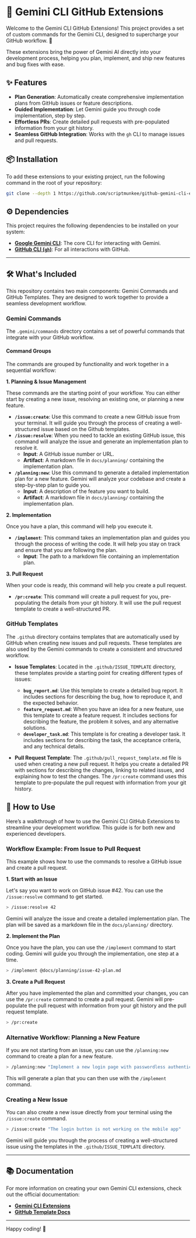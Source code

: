 # 🤖 Gemini CLI GitHub Extensions

Welcome to the Gemini CLI GitHub Extensions! This project provides a set of custom commands for the Gemini CLI, designed to supercharge your GitHub workflow. 🚀

These extensions bring the power of Gemini AI directly into your development process, helping you plan, implement, and ship new features and bug fixes with ease.

## ✨ Features

-   **Plan Generation**: Automatically create comprehensive implementation plans from GitHub issues or feature descriptions.
-   **Guided Implementation**: Let Gemini guide you through code implementation, step by step.
-   **Effortless PRs**: Create detailed pull requests with pre-populated information from your git history.
-   **Seamless GitHub Integration**: Works with the `gh` CLI to manage issues and pull requests.

## 📦 Installation

To add these extensions to your existing project, run the following command in the root of your repository:

```bash
git clone --depth 1 https://github.com/scriptmunkee/github-gemini-cli-extensions.git .github-gemini-tmp && rsync -av .github-gemini-tmp/.gemini/ ./.gemini/ && rsync -av .github-gemini-tmp/.github/ ./.github/ && rm -rf .github-gemini-tmp
```

## ⚙️ Dependencies

This project requires the following dependencies to be installed on your system:

-   [**Google Gemini CLI**](https://github.com/google-gemini/gemini-cli): The core CLI for interacting with Gemini.
-   [**GitHub CLI (`gh`)**](https://cli.github.com/): For all interactions with GitHub.

---

## 🛠️ What's Included

This repository contains two main components: Gemini Commands and GitHub Templates. They are designed to work together to provide a seamless development workflow.

### Gemini Commands

The `.gemini/commands` directory contains a set of powerful commands that integrate with your GitHub workflow. 

#### Command Groups

The commands are grouped by functionality and work together in a sequential workflow:

**1. Planning & Issue Management**

These commands are the starting point of your workflow. You can either start by creating a new issue, resolving an existing one, or planning a new feature.

-   **`/issue:create`**: Use this command to create a new GitHub issue from your terminal. It will guide you through the process of creating a well-structured issue based on the Github templates.
-   **`/issue:resolve`**: When you need to tackle an existing GitHub issue, this command will analyze the issue and generate an implementation plan to resolve it.
    -   **Input**: A GitHub issue number or URL.
    -   **Artifact**: A markdown file in `docs/planning/` containing the implementation plan.
-   **`/planning:new`**: Use this command to generate a detailed implementation plan for a new feature. Gemini will analyze your codebase and create a step-by-step plan to guide you.
    -   **Input**: A description of the feature you want to build.
    -   **Artifact**: A markdown file in `docs/planning/` containing the implementation plan.

**2. Implementation**

Once you have a plan, this command will help you execute it.

-   **`/implement`**: This command takes an implementation plan and guides you through the process of writing the code. It will help you stay on track and ensure that you are following the plan.
    -   **Input**: The path to a markdown file containing an implementation plan.

**3. Pull Request**

When your code is ready, this command will help you create a pull request.

-   **`/pr:create`**: This command will create a pull request for you, pre-populating the details from your git history. It will use the pull request template to create a well-structured PR.

### GitHub Templates

The `.github` directory contains templates that are automatically used by GitHub when creating new issues and pull requests. These templates are also used by the Gemini commands to create a consistent and structured workflow.

-   **Issue Templates**: Located in the `.github/ISSUE_TEMPLATE` directory, these templates provide a starting point for creating different types of issues:
    -   **`bug_report.md`**: Use this template to create a detailed bug report. It includes sections for describing the bug, how to reproduce it, and the expected behavior.
    -   **`feature_request.md`**: When you have an idea for a new feature, use this template to create a feature request. It includes sections for describing the feature, the problem it solves, and any alternative solutions.
    -   **`developer_task.md`**: This template is for creating a developer task. It includes sections for describing the task, the acceptance criteria, and any technical details.

-   **Pull Request Template**: The `.github/pull_request_template.md` file is used when creating a new pull request. It helps you create a detailed PR with sections for describing the changes, linking to related issues, and explaining how to test the changes. The `/pr:create` command uses this template to pre-populate the pull request with information from your git history.

## 🚀 How to Use

Here’s a walkthrough of how to use the Gemini CLI GitHub Extensions to streamline your development workflow. This guide is for both new and experienced developers.

### Workflow Example: From Issue to Pull Request

This example shows how to use the commands to resolve a GitHub issue and create a pull request.

**1. Start with an Issue**

Let's say you want to work on GitHub issue #42. You can use the `/issue:resolve` command to get started.

```bash
> /issue:resolve 42
```

Gemini will analyze the issue and create a detailed implementation plan. The plan will be saved as a markdown file in the `docs/planning/` directory.

**2. Implement the Plan**

Once you have the plan, you can use the `/implement` command to start coding. Gemini will guide you through the implementation, one step at a time.

```bash
> /implement @docs/planning/issue-42-plan.md
```

**3. Create a Pull Request**

After you have implemented the plan and committed your changes, you can use the `/pr:create` command to create a pull request. Gemini will pre-populate the pull request with information from your git history and the pull request template.

```bash
> /pr:create
```

### Alternative Workflow: Planning a New Feature

If you are not starting from an issue, you can use the `/planning:new` command to create a plan for a new feature.

```bash
> /planning:new "Implement a new login page with passwordless authentication"
```

This will generate a plan that you can then use with the `/implement` command.

### Creating a New Issue

You can also create a new issue directly from your terminal using the `/issue:create` command.

```bash
> /issue:create "The login button is not working on the mobile app"
```

Gemini will guide you through the process of creating a well-structured issue using the templates in the `.github/ISSUE_TEMPLATE` directory.

---

## 📚 Documentation

For more information on creating your own Gemini CLI extensions, check out the official documentation:

-   [**Gemini CLI Extensions**](https://github.com/google-gemini/gemini-cli/blob/main/docs/extension.md)
-   [**GitHub Template Docs**](https://docs.github.com/en/communities/using-templates-to-encourage-useful-issues-and-pull-requests/about-issue-and-pull-request-templates)

---

Happy coding! 🎉
